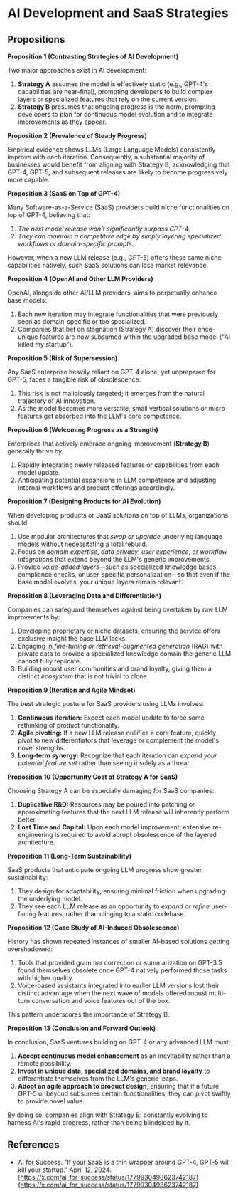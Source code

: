 # AI Development and SaaS Strategies

## Propositions

**Proposition 1 (Contrasting Strategies of AI Development)**

Two major approaches exist in AI development:
1. **Strategy A** assumes the model is effectively static (e.g., GPT-4's capabilities are near-final), prompting developers to build complex layers or specialized features that rely on the current version.
2. **Strategy B** presumes that ongoing progress is the norm, prompting developers to plan for continuous model evolution and to integrate improvements as they appear.

**Proposition 2 (Prevalence of Steady Progress)**

Empirical evidence shows LLMs (Large Language Models) consistently improve with each iteration. Consequently, a substantial majority of businesses would benefit from aligning with Strategy B, acknowledging that GPT-4, GPT-5, and subsequent releases are likely to become progressively more capable.

**Proposition 3 (SaaS on Top of GPT-4)**

Many Software-as-a-Service (SaaS) providers build niche functionalities on top of GPT-4, believing that:
1. *The next model release won't significantly surpass GPT-4.*
2. *They can maintain a competitive edge by simply layering specialized workflows or domain-specific prompts.*

However, when a new LLM release (e.g., GPT-5) offers these same niche capabilities natively, such SaaS solutions can lose market relevance.

**Proposition 4 (OpenAI and Other LLM Providers)**

OpenAI, alongside other AI/LLM providers, aims to perpetually enhance base models:
1. Each new iteration may integrate functionalities that were previously seen as domain-specific or too specialized.
2. Companies that bet on stagnation (Strategy A) discover their once-unique features are now subsumed within the upgraded base model ("AI killed my startup").

**Proposition 5 (Risk of Supersession)**

Any SaaS enterprise heavily reliant on GPT-4 alone, yet unprepared for GPT-5, faces a tangible risk of obsolescence:
1. This risk is not maliciously targeted; it emerges from the natural trajectory of AI innovation.
2. As the model becomes more versatile, small vertical solutions or micro-features get absorbed into the LLM's core competence.

**Proposition 6 (Welcoming Progress as a Strength)**

Enterprises that actively embrace ongoing improvement (**Strategy B**) generally thrive by:
1. Rapidly integrating newly released features or capabilities from each model update.
2. Anticipating potential expansions in LLM competence and adjusting internal workflows and product offerings accordingly.

**Proposition 7 (Designing Products for AI Evolution)**

When developing products or SaaS solutions on top of LLMs, organizations should:
1. Use modular architectures that *swap or upgrade* underlying language models without necessitating a total rebuild.
2. Focus on *domain expertise*, *data privacy*, *user experience*, or *workflow integrations* that extend beyond the LLM's generic improvements.
3. Provide *value-added layers*—such as specialized knowledge bases, compliance checks, or user-specific personalization—so that even if the base model evolves, your unique layers remain relevant.

**Proposition 8 (Leveraging Data and Differentiation)**

Companies can safeguard themselves against being overtaken by raw LLM improvements by:
1. Developing proprietary or niche datasets, ensuring the service offers exclusive insight the base LLM lacks.
2. Engaging in *fine-tuning or retrieval-augmented generation* (RAG) with private data to provide a specialized knowledge domain the generic LLM cannot fully replicate.
3. Building robust user communities and brand loyalty, giving them a distinct *ecosystem* that is not trivial to clone.

**Proposition 9 (Iteration and Agile Mindset)**

The best strategic posture for SaaS providers using LLMs involves:
1. **Continuous iteration:** Expect each model update to force some rethinking of product functionality.
2. **Agile pivoting:** If a new LLM release nullifies a core feature, quickly pivot to new differentiators that leverage or complement the model's novel strengths.
3. **Long-term synergy:** Recognize that each iteration can *expand your potential feature set* rather than seeing it solely as a threat.

**Proposition 10 (Opportunity Cost of Strategy A for SaaS)**

Choosing Strategy A can be especially damaging for SaaS companies:
1. **Duplicative R&D:** Resources may be poured into patching or approximating features that the next LLM release will inherently perform better.
2. **Lost Time and Capital:** Upon each model improvement, extensive re-engineering is required to avoid abrupt obsolescence of the layered architecture.

**Proposition 11 (Long-Term Sustainability)**

SaaS products that anticipate ongoing LLM progress show greater sustainability:
1. They design for adaptability, ensuring minimal friction when upgrading the underlying model.
2. They see each LLM release as an opportunity to *expand or refine* user-facing features, rather than clinging to a static codebase.

**Proposition 12 (Case Study of AI-Induced Obsolescence)**

History has shown repeated instances of smaller AI-based solutions getting overshadowed:
1. Tools that provided grammar correction or summarization on GPT-3.5 found themselves obsolete once GPT-4 natively performed those tasks with higher quality.
2. Voice-based assistants integrated into earlier LLM versions lost their distinct advantage when the next wave of models offered robust multi-turn conversation and voice features out of the box.

This pattern underscores the importance of Strategy B.

**Proposition 13 (Conclusion and Forward Outlook)**

In conclusion, SaaS ventures building on GPT-4 or any advanced LLM must:
1. **Accept continuous model enhancement** as an inevitability rather than a remote possibility.
2. **Invest in unique data, specialized domains, and brand loyalty** to differentiate themselves from the LLM's generic leaps.
3. **Adopt an agile approach to product design**, ensuring that if a future GPT-5 or beyond subsumes certain functionalities, they can pivot swiftly to provide novel value.

By doing so, companies align with Strategy B: constantly evolving to harness AI's rapid progress, rather than being blindsided by it.

## References

* AI for Success. "If your SaaS is a thin wrapper around GPT-4, GPT-5 will kill your startup." April 12, 2024. [https://x.com/ai_for_success/status/1779930498623742187](https://x.com/ai_for_success/status/1779930498623742187)